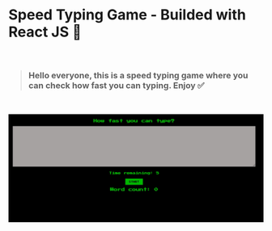 # Speed Typing Game - Builded with React JS 💫

<br/>

> ### Hello everyone, this is a speed typing game where you can check how fast you can typing. Enjoy ✅

 <br/>

![Image](./public/image/pic.jpg)

<br/>
